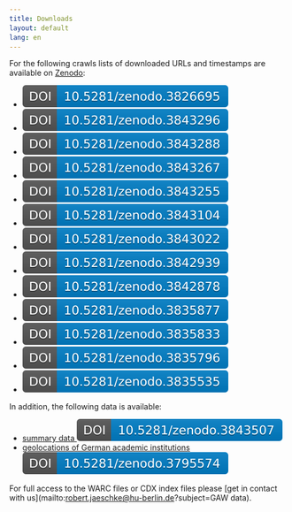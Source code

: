 ```yaml
---
title: Downloads
layout: default
lang: en
---
```


For the following crawls lists of downloaded URLs and timestamps are
available on [Zenodo](https://zenodo.org/communities/regio):

- [![GAW 2013-12](/assets/images/zenodo/zenodo.3826695.svg)](https://doi.org/10.5281/zenodo.3826695)
- [![GAW 2014-05](/assets/images/zenodo/zenodo.3843296.svg)](https://doi.org/10.5281/zenodo.3843296)
- [![GAW 2014-12](/assets/images/zenodo/zenodo.3843288.svg)](https://doi.org/10.5281/zenodo.3843288)
- [![GAW 2015-05](/assets/images/zenodo/zenodo.3843267.svg)](https://doi.org/10.5281/zenodo.3843267)
- [![GAW 2015-12](/assets/images/zenodo/zenodo.3843255.svg)](https://doi.org/10.5281/zenodo.3843255)
- [![GAW 2016-06](/assets/images/zenodo/zenodo.3843104.svg)](https://doi.org/10.5281/zenodo.3843104)
- [![GAW 2016-12](/assets/images/zenodo/zenodo.3843022.svg)](https://doi.org/10.5281/zenodo.3843022)
- [![GAW 2017-06](/assets/images/zenodo/zenodo.3842939.svg)](https://doi.org/10.5281/zenodo.3842939)
- [![GAW 2017-12](/assets/images/zenodo/zenodo.3842878.svg)](https://doi.org/10.5281/zenodo.3842878)
- [![GAW 2018-06](/assets/images/zenodo/zenodo.3835877.svg)](https://doi.org/10.5281/zenodo.3835877)
- [![GAW 2018-12](/assets/images/zenodo/zenodo.3835833.svg)](https://doi.org/10.5281/zenodo.3835833)
- [![GAW 2019-06](/assets/images/zenodo/zenodo.3835796.svg)](https://doi.org/10.5281/zenodo.3835796)
- [![GAW 2019-12](/assets/images/zenodo/zenodo.3835535.svg)](https://doi.org/10.5281/zenodo.3835535)

In addition, the following data is available:
- [summary data ![Zenodo DOI](/assets/images/zenodo/zenodo.3843507.svg)](https://doi.org/10.5281/zenodo.3843507)
- [geolocations of German academic institutions ![Zenodo DOI](/assets/images/zenodo/zenodo.3795574.svg)](https://doi.org/10.5281/zenodo.3795574)


For full access to the WARC files or CDX index files please [get in
contact with
us](mailto:robert.jaeschke@hu-berlin.de?subject=GAW data).
